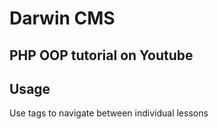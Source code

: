 # Darwin CMS

PHP OOP tutorial on Youtube
---

## Usage

Use tags to navigate between individual lessons
